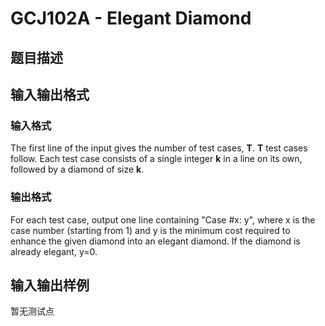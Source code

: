 # GCJ102A - Elegant Diamond

## 题目描述

## 输入输出格式

### 输入格式

The first line of the input gives the number of test cases, **T**. **T** test cases follow. Each test case consists of a single integer **k** in a line on its own, followed by a diamond of size **k**.

### 输出格式

For each test case, output one line containing "Case #x: y", where x is the case number (starting from 1) and y is the minimum cost required to enhance the given diamond into an elegant diamond. If the diamond is already elegant, y=0.

## 输入输出样例

暂无测试点

